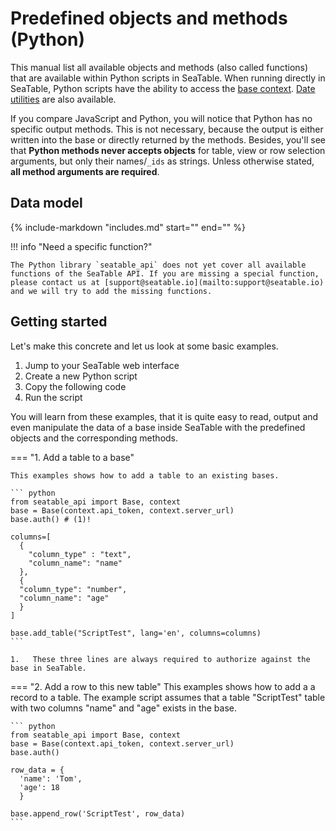 # Predefined objects and methods (Python)

This manual list all available objects and methods (also called functions) that are available within Python scripts in SeaTable. When running directly in SeaTable, Python scripts have the ability to access the [base context](context.md). [Date utilities](date-utils.md) are also available.

If you compare JavaScript and Python, you will notice that Python has no specific output methods. This is not necessary, because the output is either written into the base or directly returned by the methods. Besides, you'll see that **Python methods never accepts objects** for table, view or row selection arguments, but only their names/`_ids` as strings.  Unless otherwise stated, **all method arguments are required**.

## Data model

{%
    include-markdown "includes.md"
    start="<!--datamodel-start-->"
    end="<!--datamodel-end-->"
%}

!!! info "Need a specific function?"

    The Python library `seatable_api` does not yet cover all available functions of the SeaTable API. If you are missing a special function, please contact us at [support@seatable.io](mailto:support@seatable.io) and we will try to add the missing functions.

## Getting started

Let's make this concrete and let us look at some basic examples.

1. Jump to your SeaTable web interface
2. Create a new Python script
3. Copy the following code
4. Run the script

You will learn from these examples, that it is quite easy to read, output and even manipulate the data of a base inside SeaTable with the predefined objects and the corresponding methods.



=== "1. Add a table to a base"

    This examples shows how to add a table to an existing bases.

    ``` python
    from seatable_api import Base, context
    base = Base(context.api_token, context.server_url)
    base.auth() # (1)!

    columns=[
      {
        "column_type" : "text", 
        "column_name": "name"
      }, 
      {
      "column_type": "number",
      "column_name": "age"
      }
    ]

    base.add_table("ScriptTest", lang='en', columns=columns)
    ```

    1.   These three lines are always required to authorize against the base in SeaTable.

=== "2. Add a row to this new table"
    This examples shows how to add a a record to a table. The example script assumes that a table "ScriptTest" table with two columns "name" and "age" exists in the base.

    ``` python
    from seatable_api import Base, context
    base = Base(context.api_token, context.server_url)
    base.auth()

    row_data = {
      'name': 'Tom',
      'age': 18
      } 
    
    base.append_row('ScriptTest', row_data)
    ```
